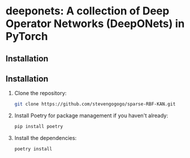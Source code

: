 # deeponets: A collection of Deep Operator Networks (DeepONets) in PyTorch


## Installation 

Installation 
---

1. Clone the repository:
   ```bash
   git clone https://github.com/stevengogogo/sparse-RBF-KAN.git
   ```
2. Install Poetry for package management if you haven't already:
   ```bash
   pip install poetry
   ```
3. Install the dependencies:
   ```bash
   poetry install
   ```
